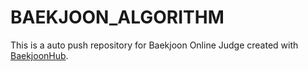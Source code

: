 # BAEKJOON_ALGORITHM
This is a auto push repository for Baekjoon Online Judge created with [BaekjoonHub](https://github.com/BaekjoonHub/BaekjoonHub).
